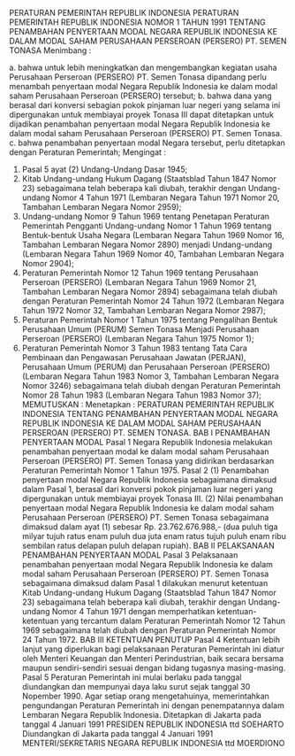  PERATURAN PEMERINTAH REPUBLIK INDONESIA PERATURAN PEMERINTAH REPUBLIK INDONESIA NOMOR 1 TAHUN 1991 TENTANG PENAMBAHAN PENYERTAAN MODAL NEGARA REPUBLIK INDONESIA KE DALAM MODAL SAHAM PERUSAHAAN PERSEROAN (PERSERO) PT. SEMEN TONASA
Menimbang :

a. bahwa untuk lebih meningkatkan dan mengembangkan kegiatan usaha Perusahaan Perseroan (PERSERO) PT. Semen Tonasa dipandang perlu menambah penyertaan modal Negara Republik Indonesia ke dalam modal saham Perusahaan Perseroan (PERSERO) tersebut;
b. bahwa dana yang berasal dari konversi sebagian pokok pinjaman luar negeri yang selama ini dipergunakan untuk membiayai proyek Tonasa III dapat ditetapkan untuk dijadikan penambahan penyertaan modal Negara Republik Indonesia ke dalam modal saham Perusahaan Perseroan (PERSERO) PT. Semen Tonasa.
c. bahwa penambahan penyertaan modal Negara tersebut, perlu ditetapkan dengan Peraturan Pemerintah;
Mengingat :

1. Pasal 5 ayat (2) Undang-Undang Dasar 1945;
2. Kitab Undang-undang Hukum Dagang (Staatsblad Tahun 1847 Nomor 23) sebagaimana telah beberapa kali diubah, terakhir dengan Undang-undang Nomor 4 Tahun 1971 (Lembaran Negara Tahun 1971 Nomor 20, Tambahan Lembaran Negara Nomor 2959);
3. Undang-undang Nomor 9 Tahun 1969 tentang Penetapan Peraturan Pemerintah Pengganti Undang-undang Nomor 1 Tahun 1969 tentang Bentuk-bentuk Usaha Negara (Lembaran Negara Tahun 1969 Nomor 16, Tambahan Lembaran Negara Nomor 2890) menjadi Undang-undang (Lembaran Negara Tahun 1969 Nomor 40, Tambahan Lembaran Negara Nomor 2904);
4. Peraturan Pemerintah Nomor 12 Tahun 1969 tentang Perusahaan Perseroan (PERSERO) (Lembaran Negara Tahun 1969 Nomor 21, Tambahan Lembaran Negara Nomor 2894) sebagaimana telah diubah dengan Peraturan Pemerintah Nomor 24 Tahun 1972 (Lembaran Negara Tahun 1972 Nomor 32, Tambahan Lembaran Negara Nomor 2987);
5. Peraturan Pemerintah Nomor 1 Tahun 1975 tentang Pengalihan Bentuk Perusahaan Umum (PERUM) Semen Tonasa Menjadi Perusahaan Perseroan (PERSERO) (Lembaran Negara Tahun 1975 Nomor 1);
6. Peraturan Pemerintah Nomor 3 Tahun 1983 tentang Tata Cara Pembinaan dan Pengawasan Perusahaan Jawatan (PERJAN), Perusahaan Umum (PERUM) dan Perusahaan Perseroan (PERSERO) (Lembaran Negara Tahun 1983 Nomor 3, Tambahan Lembaran Negara Nomor 3246) sebagaimana telah diubah dengan Peraturan Pemerintah Nomor 28 Tahun 1983 (Lembaran Negara Tahun 1983 Nomor 37);
MEMUTUSKAN :
 Menetapkan : PERATURAN PEMERINTAH REPUBLIK INDONESIA TENTANG PENAMBAHAN PENYERTAAN MODAL NEGARA REPUBLIK INDONESIA KE DALAM MODAL SAHAM PERUSAHAAN PERSEROAN (PERSERO) PT. SEMEN TONASA.
BAB I PENAMBAHAN PENYERTAAN MODAL
Pasal 1
Negara Republik Indonesia melakukan penambahan penyertaan modal ke dalam modal saham Perusahaan Perseroan (PERSERO) PT. Semen Tonasa yang didirikan berdasarkan Peraturan Pemerintah Nomor 1 Tahun 1975.
Pasal 2
(1) Penambahan penyertaan modal Negara Republik Indonesia sebagaimana dimaksud dalam Pasal 1, berasal dari konversi pokok pinjaman luar negeri yang dipergunakan untuk membiayai proyek Tonasa III.
(2) Nilai penambahan penyertaan modal Negara Republik Indonesia ke dalam modal saham Perusahaan Perseroan (PERSERO) PT. Semen Tonasa sebagaimana dimaksud dalam ayat (1) sebesar Rp. 23.762.676.988,- (dua puluh tiga milyar tujuh ratus enam puluh dua juta enam ratus tujuh puluh enam ribu sembilan ratus delapan puluh delapan rupiah).
BAB II PELAKSANAAN PENAMBAHAN PENYERTAAN MODAL
Pasal 3
Pelaksanaan penambahan penyertaan modal Negara Republik Indonesia ke dalam modal saham Perusahaan Perseroan (PERSERO) PT. Semen Tonasa sebagaimana dimaksud dalam Pasal 1 dilakukan menurut ketentuan Kitab Undang-undang Hukum Dagang (Staatsblad Tahun 1847 Nomor 23) sebagaimana telah beberapa kali diubah, terakhir dengan Undang-undang Nomor 4 Tahun 1971 dengan memperhatikan ketentuan-ketentuan yang tercantum dalam Peraturan Pemerintah Nomor 12 Tahun 1969 sebagaimana telah diubah dengan Peraturan Pemerintah Nomor 24 Tahun 1972.
BAB III KETENTUAN PENUTUP
Pasal 4
Ketentuan lebih lanjut yang diperlukan bagi pelaksanaan Peraturan Pemerintah ini diatur oleh Menteri Keuangan dan Menteri Perindustrian, baik secara bersama maupun sendiri-sendiri sesuai dengan bidang tugasnya masing-masing.
Pasal 5
Peraturan Pemerintah ini mulai berlaku pada tanggal diundangkan dan mempunyai daya laku surut sejak tanggal 30 Nopember 1990.
Agar setiap orang mengetahuinya, memerintahkan pengundangan Peraturan Pemerintah ini dengan penempatannya dalam Lembaran Negara Republik Indonesia. Ditetapkan di Jakarta pada tanggal 4 Januari 1991 PRESIDEN REPUBLIK INDONESIA ttd SOEHARTO Diundangkan di Jakarta pada tanggal 4 Januari 1991 MENTERI/SEKRETARIS NEGARA REPUBLIK INDONESIA ttd MOERDIONO